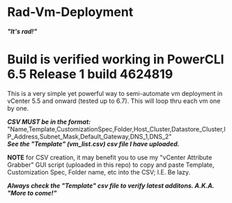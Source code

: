 # Rad-Vm-Deployment 

***"It's rad!"***

# Build is verified working in PowerCLI 6.5 Release 1 build 4624819

This is a very simple yet powerful way to semi-automate vm deployment in vCenter 5.5 and onward (tested up to 6.7). This will loop thru each vm one by one.

***CSV MUST be in the format:*** "Name,Template,CustomizationSpec,Folder,Host_Cluster,Datastore_Cluster,IP_Address,Subnet_Mask,Default_Gateway,DNS_1,DNS_2"   
***See the "Template" (vm_list.csv) csv file I have uploaded.***

**NOTE** for CSV creation, it may benefit you to use my "vCenter Attribute Grabber" GUI script (uploaded in this repo) to copy and paste Template, Customization Spec, Folder name, etc into the CSV; I.E. Be lazy. 

***Always check the "Template" csv file to verify latest additons. A.K.A. "More to come!"***


